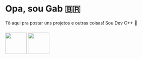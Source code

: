 # Opa, sou Gab 🇧🇷

Tô aqui pra postar uns projetos e outras coisas! Sou Dev C++ 🌳
###
<img src="https://img.shields.io/badge/C++-%2300599C.svg?style=plastic&logo=cplusplus&logoColor=white" width="68">  <img src="https://img.shields.io/badge/C-%2300599C.svg?style=plastic&logo=cplusplus&logoColor=purple" width="68"> 
